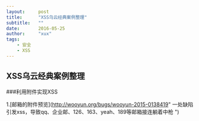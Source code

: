 ```yaml
---
layout:     post
title:      "XSS乌云经典案例整理"
subtitle:   ""
date:       2016-05-25
author:     "xux"
tags:
    - 安全
    - XSS
---
```


## XSS乌云经典案例整理

###利用附件实现XSS

 1.[邮箱的附件预览](http://wooyun.org/bugs/wooyun-2015-0138419" 一处缺陷引发xss，导致qq、企业邮、126、163、yeah、189等邮箱接连躺着中枪 ")
